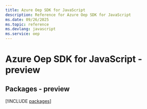 ```yaml
---
title: Azure Oep SDK for JavaScript
description: Reference for Azure Oep SDK for JavaScript
ms.date: 09/26/2025
ms.topic: reference
ms.devlang: javascript
ms.service: oep
---
```

# Azure Oep SDK for JavaScript - preview
## Packages - preview
[!INCLUDE [packages](oep-index.md)]